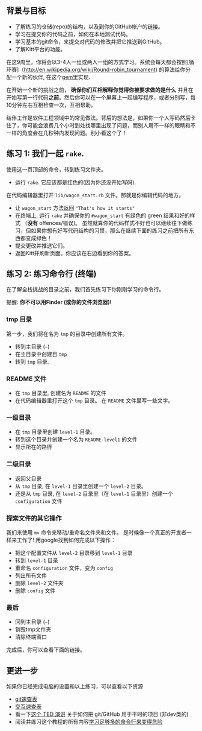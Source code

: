 ## 背景与目标

- 了解练习的仓储(repo)的结构，以及到你的GitHub帐户的链接。
- 学习在提交你的代码之前，如何在本地测试代码。
- 学习基本的git命令，来提交对代码的修改并把它推送到GitHub。
- 了解Kitt平台的功能。

在这9周里，你将会以3-4人一组或两人一组的方式学习。系统会每天都会按照[循环赛]（http://en.wikipedia.org/wiki/Round-robin_tournament) 的算法给你分配一个新的伙伴, 在这个[gem](https://github.com/ssaunier/round_robin_tournament)里实现.

在开始一个新的挑战之前， **确保你们互相解释你觉得你被要求做的是什么** 并且在开始写第一行代码**之前**。然后你可以在一个屏幕上一起编写程序，或者分别写，每10分钟左右互相检查一次，互相帮助。

结伴工作是软件工程领域中的常见做法。背后的想法是，如果你一个人写码然后卡住了，你可能会浪费几个小时到处找哪里出现了问题，而别人用不一样的眼睛和不一样的角度会在几秒钟内发现问题。别小看这个了！

## 练习 1: 我们一起 `rake`.

使用这一页顶部的命令，转到练习文件夹。

- 运行 `rake`. 它应该都是红色的(因为你还没开始写码).

在代码编辑器里打开 `lib/wagon_start.rb` 文件。那就是你编辑代码的地方。

- 让 `wagon_start` 方法返回 `"That's how it starts"`
- 在终端上, 运行 `rake` 并确保你的 `#wagon_start` 有绿色的 green 结果和好的样式 （**没有** offences/错误)。 虽然就算你的代码样式不好也可以继续往下做练习，但如果你想有好写代码结构的习惯，那么在继续下面的练习之前把所有东西都变成绿色！
- 提交更改并推送它们。
- 返回Kitt并刷新页面。你应该在右边看到你的答案。

## 练习 2: 练习命令行 (终端)

在了解全栈挑战的目录之前，我们首先练习下你刚刚学习的命令行。

提醒: **你不可以用Finder (或你的文件浏览器)!**

### tmp 目录

第一步，我们将在名为 `tmp` 的目录中创建所有文件。

- 转到主目录 (`~`)
- 在主目录中创建目 `tmp`
- 转到 `tmp` 目录.

### README 文件

- 在 `tmp` 目录里, 创建名为 `README` 的文件
- 在代码编辑器里打开这个 `tmp` 目录。 在 `README` 文件里写一些文字。

### 一级目录

- 在 `tmp` 目录里创建 `level-1` 目录。
- 转到这个目录并创建一个名为 `README-level1` 的文件
- 显示所在的路径

### 二级目录

- 返回父目录
- 从 `tmp` 目录, 在 `level-1` 目录里创建一个 `level-2` 目录。
- 还是从 `tmp` 目录, 在 `level-2` 目录里（在 `level-1` 目录里）创建一个 `configuration` 文件

### 探索文件的其它操作

我们来使用 `mv` 命令来移动/重命名文件夹和文件。
是时候像一个真正的开发者一样来工作了! 用google找到如何完成以下操作：

- 把这个配置文件从 `level-2` 目录移到 `level-1` 目录
- 转到 `level-1` 目录
- 重命名 `configuration` 文件，变为 `config`
- 列出所有文件
- 删除 `level-2` 文件夹
- 删除 `config` 文件

### 最后

- 回到主目录 (`~`)
- 销毁tmp文件夹
- 清除终端窗口

完成后，你可以查看下面的链接。

## 更进一步

如果你已经完成电脑的设置和以上练习，可以查看以下资源

- [git速查表](http://rogerdudler.github.io/git-guide/files/git_cheat_sheet.pdf)
- [交互速查表](http://www.ndpsoftware.com/git-cheatsheet.html)
- 看一下[这个 TED 演讲](http://www.ted.com/talks/clay_shirky_how_the_internet_will_one_day_transform_government.html) 关于如何把 git/GitHub 用于平时的项目 (非dev类的)
- 阅读并练习这个教程的所有内容[学习足够多的命令行来变得危险](http://www.learnenough.com/command-line/)
